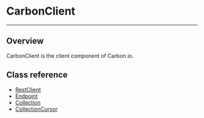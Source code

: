 CarbonClient
==========
***

Overview
---------

CarbonClient is the client component of Carbon.io.


Class reference
---------

* [RestClient](doc/classes/RestClient.md)
* [Endpoint](doc/classes/Endpoint.md)
* [Collection](doc/classes/Collection.md)
* [CollectionCursor](doc/classes/CollectionCursor.md)

